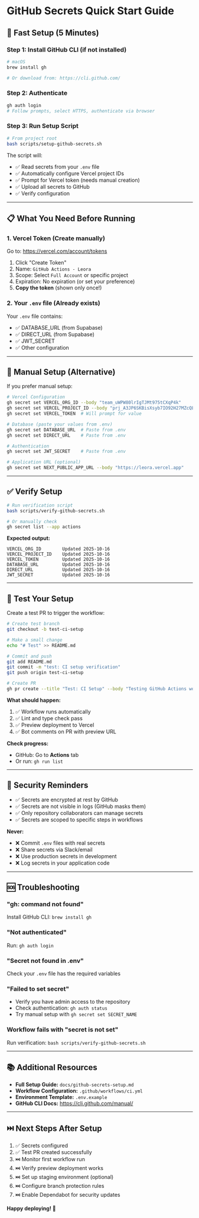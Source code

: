 # GitHub Secrets Quick Start Guide

## 🚀 Fast Setup (5 Minutes)

### Step 1: Install GitHub CLI (if not installed)

```bash
# macOS
brew install gh

# Or download from: https://cli.github.com/
```

### Step 2: Authenticate

```bash
gh auth login
# Follow prompts, select HTTPS, authenticate via browser
```

### Step 3: Run Setup Script

```bash
# From project root
bash scripts/setup-github-secrets.sh
```

The script will:
- ✅ Read secrets from your `.env` file
- ✅ Automatically configure Vercel project IDs
- ✅ Prompt for Vercel token (needs manual creation)
- ✅ Upload all secrets to GitHub
- ✅ Verify configuration

---

## 📋 What You Need Before Running

### 1. **Vercel Token** (Create manually)

Go to: https://vercel.com/account/tokens

1. Click "Create Token"
2. Name: `GitHub Actions - Leora`
3. Scope: Select `Full Account` or specific project
4. Expiration: No expiration (or set your preference)
5. **Copy the token** (shown only once!)

### 2. **Your `.env` file** (Already exists)

Your `.env` file contains:
- ✅ DATABASE_URL (from Supabase)
- ✅ DIRECT_URL (from Supabase)
- ✅ JWT_SECRET
- ✅ Other configuration

---

## 🔧 Manual Setup (Alternative)

If you prefer manual setup:

```bash
# Vercel Configuration
gh secret set VERCEL_ORG_ID --body "team_uWPW80lrIgTJMt975tCXqP4k"
gh secret set VERCEL_PROJECT_ID --body "prj_A3JP6SKBisXsyb7IO92H27MZcQLx"
gh secret set VERCEL_TOKEN  # Will prompt for value

# Database (paste your values from .env)
gh secret set DATABASE_URL  # Paste from .env
gh secret set DIRECT_URL    # Paste from .env

# Authentication
gh secret set JWT_SECRET    # Paste from .env

# Application URL (optional)
gh secret set NEXT_PUBLIC_APP_URL --body "https://leora.vercel.app"
```

---

## ✅ Verify Setup

```bash
# Run verification script
bash scripts/verify-github-secrets.sh

# Or manually check
gh secret list --app actions
```

**Expected output:**
```
VERCEL_ORG_ID        Updated 2025-10-16
VERCEL_PROJECT_ID    Updated 2025-10-16
VERCEL_TOKEN         Updated 2025-10-16
DATABASE_URL         Updated 2025-10-16
DIRECT_URL           Updated 2025-10-16
JWT_SECRET           Updated 2025-10-16
```

---

## 🧪 Test Your Setup

Create a test PR to trigger the workflow:

```bash
# Create test branch
git checkout -b test-ci-setup

# Make a small change
echo "# Test" >> README.md

# Commit and push
git add README.md
git commit -m "test: CI setup verification"
git push origin test-ci-setup

# Create PR
gh pr create --title "Test: CI Setup" --body "Testing GitHub Actions workflow"
```

**What should happen:**
1. ✅ Workflow runs automatically
2. ✅ Lint and type check pass
3. ✅ Preview deployment to Vercel
4. ✅ Bot comments on PR with preview URL

**Check progress:**
- GitHub: Go to **Actions** tab
- Or run: `gh run list`

---

## 🔐 Security Reminders

- ✅ Secrets are encrypted at rest by GitHub
- ✅ Secrets are not visible in logs (GitHub masks them)
- ✅ Only repository collaborators can manage secrets
- ✅ Secrets are scoped to specific steps in workflows

**Never:**
- ❌ Commit `.env` files with real secrets
- ❌ Share secrets via Slack/email
- ❌ Use production secrets in development
- ❌ Log secrets in your application code

---

## 🆘 Troubleshooting

### "gh: command not found"
Install GitHub CLI: `brew install gh`

### "Not authenticated"
Run: `gh auth login`

### "Secret not found in .env"
Check your `.env` file has the required variables

### "Failed to set secret"
- Verify you have admin access to the repository
- Check authentication: `gh auth status`
- Try manual setup with `gh secret set SECRET_NAME`

### Workflow fails with "secret is not set"
Run verification: `bash scripts/verify-github-secrets.sh`

---

## 📚 Additional Resources

- **Full Setup Guide:** `docs/github-secrets-setup.md`
- **Workflow Configuration:** `.github/workflows/ci.yml`
- **Environment Template:** `.env.example`
- **GitHub CLI Docs:** https://cli.github.com/manual/

---

## ⏭️ Next Steps After Setup

1. ✅ Secrets configured
2. ✅ Test PR created successfully
3. ⏭️ Monitor first workflow run
4. ⏭️ Verify preview deployment works
5. ⏭️ Set up staging environment (optional)
6. ⏭️ Configure branch protection rules
7. ⏭️ Enable Dependabot for security updates

**Happy deploying! 🚀**
